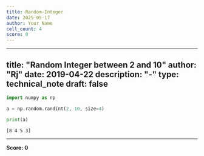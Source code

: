 ```yaml
---
title: Random-Integer
date: 2025-05-17
author: Your Name
cell_count: 4
score: 0
---
```


---
title: "Random Integer between 2 and 10"
author: "Rj"
date: 2019-04-22
description: "-"
type: technical_note
draft: false
---

```python
import numpy as np
```


```python
a = np.random.randint(2, 10, size=4)
```


```python
print(a)
```

    [8 4 5 3]



---
**Score: 0**
